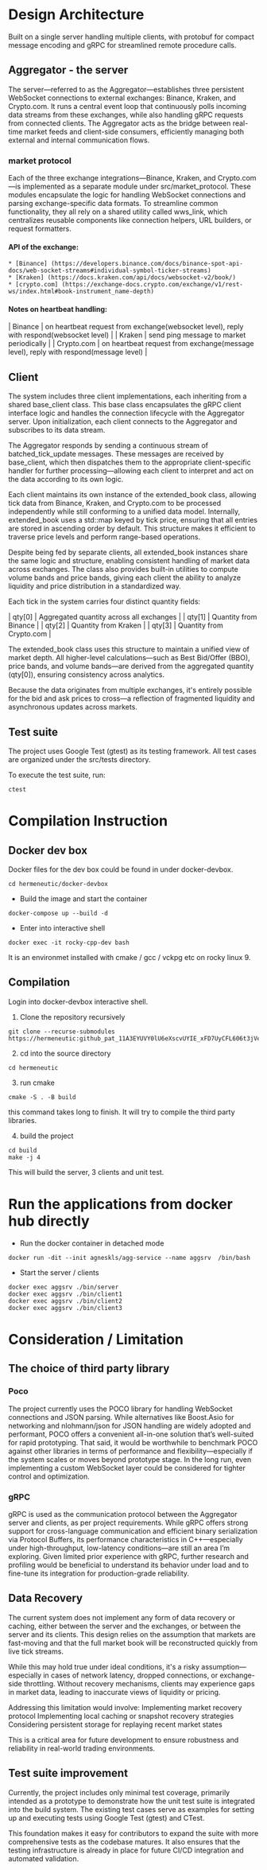 
# Design Architecture
Built on a single server handling multiple clients, with protobuf for compact message encoding and gRPC for streamlined remote procedure calls.

## Aggregator - the server
The server—referred to as the Aggregator—establishes three persistent WebSocket connections to external exchanges: Binance, Kraken, and Crypto.com. It runs a central event loop that continuously polls incoming data streams from these exchanges, while also handling gRPC requests from connected clients. The Aggregator acts as the bridge between real-time market feeds and client-side consumers, efficiently managing both external and internal communication flows.

### market protocol
Each of the three exchange integrations—Binance, Kraken, and Crypto.com—is implemented as a separate module under src/market_protocol. These modules encapsulate the logic for handling WebSocket connections and parsing exchange-specific data formats. To streamline common functionality, they all rely on a shared utility called wws_link, which centralizes reusable components like connection helpers, URL builders, or request formatters.

#### API of the exchange:

    * [Binance] (https://developers.binance.com/docs/binance-spot-api-docs/web-socket-streams#individual-symbol-ticker-streams)
    * [Kraken] (https://docs.kraken.com/api/docs/websocket-v2/book/)
    * [crypto.com] (https://exchange-docs.crypto.com/exchange/v1/rest-ws/index.html#book-instrument_name-depth)

#### Notes on heartbeat handling:
| Binance | on heartbeat request from exchange(websocket level), reply with respond(websocket level) |
| Kraken | send ping message to market periodically |
| Crypto.com | on heartbeat request from exchange(message level), reply with respond(message level) |


## Client
The system includes three client implementations, each inheriting from a shared base_client class. This base class encapsulates the gRPC client interface logic and handles the connection lifecycle with the Aggregator server. Upon initialization, each client connects to the Aggregator and subscribes to its data stream.

The Aggregator responds by sending a continuous stream of batched_tick_update messages. These messages are received by base_client, which then dispatches them to the appropriate client-specific handler for further processing—allowing each client to interpret and act on the data according to its own logic.

Each client maintains its own instance of the extended_book class, allowing tick data from Binance, Kraken, and Crypto.com to be processed independently while still conforming to a unified data model. Internally, extended_book uses a std::map keyed by tick price, ensuring that all entries are stored in ascending order by default. This structure makes it efficient to traverse price levels and perform range-based operations.

Despite being fed by separate clients, all extended_book instances share the same logic and structure, enabling consistent handling of market data across exchanges. The class also provides built-in utilities to compute volume bands and price bands, giving each client the ability to analyze liquidity and price distribution in a standardized way.

Each tick in the system carries four distinct quantity fields:

| qty[0] | Aggregated quantity across all exchanges |
| qty[1] | Quantity from Binance |
| qty[2] | Quantity from Kraken |
| qty[3] | Quantity from Crypto.com |

The extended_book class uses this structure to maintain a unified view of market depth. All higher-level calculations—such as Best Bid/Offer (BBO), price bands, and volume bands—are derived from the aggregated quantity (qty[0]), ensuring consistency across analytics.

Because the data originates from multiple exchanges, it's entirely possible for the bid and ask prices to cross—a reflection of fragmented liquidity and asynchronous updates across markets. 

## Test suite
The project uses Google Test (gtest) as its testing framework. All test cases are organized under the src/tests directory.

To execute the test suite, run:
```
ctest
```


# Compilation Instruction
## Docker dev box

Docker files for the dev box could be found in under docker-devbox.
```
cd hermeneutic/docker-devbox
```

* Build the image and start the container
```
docker-compose up --build -d
```

* Enter into interactive shell
```
docker exec -it rocky-cpp-dev bash
```

It is an environmet installed with cmake / gcc / vckpg etc on rocky linux 9.

## Compilation
Login into docker-devbox interactive shell.

1. Clone the repository recursively
```
git clone --recurse-submodules https://hermeneutic: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@github.com/agneskls/hermeneutic.git
```
2. cd into the source directory
```
cd hermeneutic
```
3. run cmake
```
cmake -S . -B build
```
this command takes long to finish. It will try to compile the third party libraries.

4. build the project
```
cd build
make -j 4
```
This will build the server, 3 clients and unit test.




# Run the applications from docker hub directly
* Run the docker container in detached mode
```
docker run -dit --init agneskls/agg-service --name aggsrv  /bin/bash
```
* Start the server / clients
```
docker exec aggsrv ./bin/server
docker exec aggsrv ./bin/client1
docker exec aggsrv ./bin/client2
docker exec aggsrv ./bin/client3
```

# Consideration / Limitation
## The choice of third party library
### Poco
The project currently uses the POCO library for handling WebSocket connections and JSON parsing. While alternatives like Boost.Asio for networking and nlohmann/json for JSON handling are widely adopted and performant, POCO offers a convenient all-in-one solution that’s well-suited for rapid prototyping. That said, it would be worthwhile to benchmark POCO against other libraries in terms of performance and flexibility—especially if the system scales or moves beyond prototype stage. In the long run, even implementing a custom WebSocket layer could be considered for tighter control and optimization.

### gRPC
gRPC is used as the communication protocol between the Aggregator server and clients, as per project requirements. While gRPC offers strong support for cross-language communication and efficient binary serialization via Protocol Buffers, its performance characteristics in C++—especially under high-throughput, low-latency conditions—are still an area I’m exploring. Given limited prior experience with gRPC, further research and profiling would be beneficial to understand its behavior under load and to fine-tune its integration for production-grade reliability.

## Data Recovery
The current system does not implement any form of data recovery or caching, either between the server and the exchanges, or between the server and its clients. This design relies on the assumption that markets are fast-moving and that the full market book will be reconstructed quickly from live tick streams.

While this may hold true under ideal conditions, it's a risky assumption—especially in cases of network latency, dropped connections, or exchange-side throttling. Without recovery mechanisms, clients may experience gaps in market data, leading to inaccurate views of liquidity or pricing.

Addressing this limitation would involve:
Implementing market recovery protocol
Implementing local caching or snapshot recovery strategies
Considering persistent storage for replaying recent market states

This is a critical area for future development to ensure robustness and reliability in real-world trading environments.


## Test suite improvement
Currently, the project includes only minimal test coverage, primarily intended as a prototype to demonstrate how the unit test suite is integrated into the build system. The existing test cases serve as examples for setting up and executing tests using Google Test (gtest) and CTest.

This foundation makes it easy for contributors to expand the suite with more comprehensive tests as the codebase matures. It also ensures that the testing infrastructure is already in place for future CI/CD integration and automated validation.


